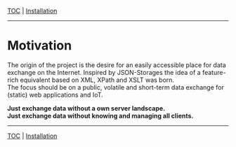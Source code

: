 [TOC](README.md) | [Installation](installation.md)
- - -

# Motivation

The origin of the project is the desire for an easily accessible place for data
exchange on the Internet. Inspired by JSON-Storages the idea of a feature-rich
equivalent based on XML, XPath and XSLT was born.  
The focus should be on a public, volatile and short-term data exchange for
(static) web applications and IoT.

__Just exchange data without a own server landscape.__  
__Just exchange data without knowing and managing all clients.__



- - -

[TOC](README.md) | [Installation](installation.md)